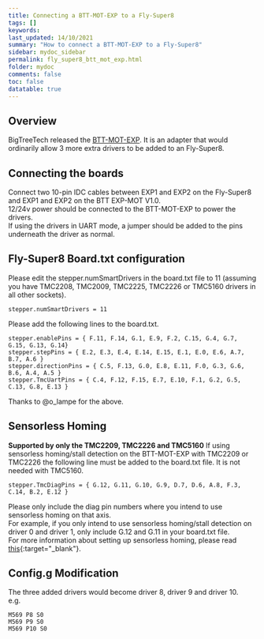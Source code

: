 ```yaml
---
title: Connecting a BTT-MOT-EXP to a Fly-Super8
tags: []
keywords: 
last_updated: 14/10/2021
summary: "How to connect a BTT-MOT-EXP to a Fly-Super8"
sidebar: mydoc_sidebar
permalink: fly_super8_btt_mot_exp.html
folder: mydoc
comments: false
toc: false
datatable: true
---
```


## Overview

BigTreeTech released the [BTT-MOT-EXP](https://github.com/bigtreetech/BTT-Expansion-module/tree/master/BTT%20EXP-MOT). It is an adapter that would ordinarily allow 3 more extra drivers to be added to an Fly-Super8. 

## Connecting the boards

Connect two 10-pin IDC cables between EXP1 and EXP2 on the Fly-Super8 and EXP1 and EXP2 on the BTT EXP-MOT V1.0.  
12/24v power should be connected to the BTT-MOT-EXP to power the drivers.  
If using the drivers in UART mode, a jumper should be added to the pins underneath the driver as normal.  

## Fly-Super8 Board.txt configuration

Please edit the stepper.numSmartDrivers in the board.txt file to 11 (assuming you have TMC2208, TMC2009, TMC2225, TMC2226 or TMC5160 drivers in all other sockets).  
```
stepper.numSmartDrivers = 11
```

Please add the following lines to the board.txt.  
```
stepper.enablePins = { F.11, F.14, G.1, E.9, F.2, C.15, G.4, G.7, G.15, G.13, G.14}
stepper.stepPins = { E.2, E.3, E.4, E.14, E.15, E.1, E.0, E.6, A.7, B.7, A.6 }
stepper.directionPins = { C.5, F.13, G.0, E.8, E.11, F.0, G.3, G.6, B.6, A.4, A.5 }
stepper.TmcUartPins = { C.4, F.12, F.15, E.7, E.10, F.1, G.2, G.5, C.13, G.8, E.13 }
```

Thanks to @o_lampe for the above.

## Sensorless Homing

**Supported by only the TMC2209, TMC2226 and TMC5160**
If using sensorless homing/stall detection on the BTT-MOT-EXP with TMC2209 or TMC2226 the following line must be added to the board.txt file. It is not needed with TMC5160.
```
stepper.TmcDiagPins = { G.12, G.11, G.10, G.9, D.7, D.6, A.8, F.3, C.14, B.2, E.12 }
```
Please only include the diag pin numbers where you intend to use sensorless homing on that axis.  
For example, if you only intend to use sensorless homing/stall detection on driver 0 and driver 1, only include G.12 and G.11 in your board.txt file.  
For more information about setting up sensorless homing, please read [this](sensorless.html){:target="_blank"}.  

## Config.g Modification

The three added drivers would become driver 8, driver 9 and driver 10.  
e.g.
```
M569 P8 S0
M569 P9 S0
M569 P10 S0
```